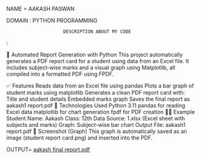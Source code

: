 NAME = AAKASH PASWAN

DOMAIN : PYTHON PROGRAMMING


                         DESCRIPTION ABOUT MY CODE
:

📄 Automated Report Generation with Python
This project automatically generates a PDF report card for a student using data from an Excel file. It includes subject-wise marks and a visual graph using Matplotlib, all compiled into a formatted PDF using FPDF.

✅ Features
Reads data from an Excel file using pandas
Plots a bar graph of student marks using matplotlib
Generates a clean PDF report card with:
Title and student details
Embedded marks graph
Saves the final report as aakash1 report.pdf
🧰 Technologies Used
Python 3.11
pandas for reading Excel data
matplotlib for chart generation
fpdf for PDF creation
🧑‍🎓 Example
Student Name: Aakash
Class: 12th
Data Source: 1.xlsx (Excel sheet with subjects and marks)
Graph: Subject-wise bar chart
Output File: aakash1 report.pdf
📸 Screenshot (Graph)
This graph is automatically saved as an image (student report card.png) and inserted into the PDF.

OUTPUT= [aakash final report.pdf](https://github.com/user-attachments/files/20996478/aakash.final.report.pdf)

